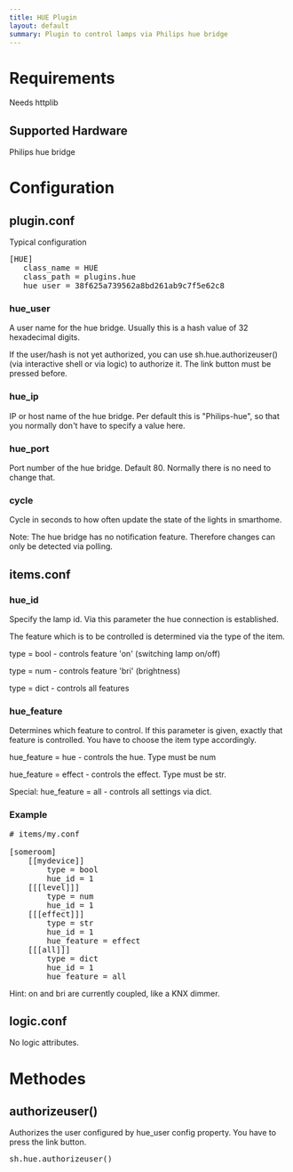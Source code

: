 ```yaml
---
title: HUE Plugin
layout: default
summary: Plugin to control lamps via Philips hue bridge
---
```


# Requirements

Needs httplib

## Supported Hardware

Philips hue bridge

# Configuration

## plugin.conf

Typical configuration
<pre>
[HUE]
   class_name = HUE
   class_path = plugins.hue
   hue_user = 38f625a739562a8bd261ab9c7f5e62c8
</pre>

### hue_user
A user name for the hue bridge. Usually this is a hash value of 32 hexadecimal digits.

If the user/hash is not yet authorized, you can use sh.hue.authorizeuser() (via interactive shell or via logic)
to authorize it. The link button must be pressed before.

### hue_ip
IP or host name of the hue bridge. Per default this is "Philips-hue", so that you normally don't have to
specify a value here.

### hue_port
Port number of the hue bridge. Default 80. Normally there is no need to change that.

### cycle
Cycle in seconds to how often update the state of the lights in smarthome.

Note: The hue bridge has no notification feature. Therefore changes can only be detected via polling.

## items.conf

### hue_id

Specify the lamp id. Via this parameter the hue connection
is established. 

The feature which is to be controlled is determined
via the type of the item.

type = bool - controls feature 'on' (switching lamp on/off)

type = num - controls feature 'bri' (brightness)

type = dict - controls all features

### hue_feature

Determines which feature to control. If this parameter is given, exactly that
feature is controlled. You have to choose the item type accordingly.

hue_feature = hue - controls the hue. Type must be num

hue_feature = effect - controls the effect. Type must be str.

Special: hue_feature = all - controls all settings via dict.

### Example

<pre>
# items/my.conf

[someroom]
    [[mydevice]]
        type = bool
        hue_id = 1
    [[[level]]]
        type = num
        hue_id = 1
    [[[effect]]]
        type = str
        hue_id = 1
        hue_feature = effect
    [[[all]]]
        type = dict
        hue_id = 1
        hue_feature = all
</pre>

Hint: on and bri are currently coupled, like a KNX dimmer.

## logic.conf
No logic attributes.


# Methodes

## authorizeuser()
Authorizes the user configured by hue_user config property. You have to press the link button.

<pre>
sh.hue.authorizeuser()
</pre>

